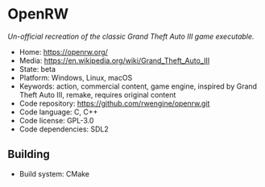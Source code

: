 # OpenRW

_Un-official recreation of the classic Grand Theft Auto III game executable._

- Home: https://openrw.org/
- Media: https://en.wikipedia.org/wiki/Grand_Theft_Auto_III
- State: beta
- Platform: Windows, Linux, macOS
- Keywords: action, commercial content, game engine, inspired by Grand Theft Auto III, remake, requires original content
- Code repository: https://github.com/rwengine/openrw.git
- Code language: C, C++
- Code license: GPL-3.0
- Code dependencies: SDL2

## Building

- Build system: CMake
